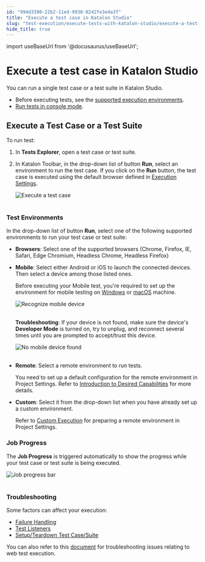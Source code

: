```yaml
---
id: "994d3390-22b2-11ed-9930-0242fe3e4a3f"
title: "Execute a test case in Katalon Studio"
slug: "test-execution/execute-tests-with-katalon-studio/execute-a-test-case-in-katalon-studio"
hide_title: true
---
```

import useBaseUrl from '@docusaurus/useBaseUrl';


# <a id="id" class="anchor_top_offset"/><a id="ariaid-title1" class="anchor_top_offset"/>Execute a test case in <span xmlns="http://www.w3.org/1999/xhtml" className="ph">Katalon Studio</span> 

<p xmlns="http://www.w3.org/1999/xhtml" className="p">You can run a single test case or a test suite in Katalon   Studio.</p> 
<ul xmlns="http://www.w3.org/1999/xhtml" className="ul"><li className="li">Before executing tests, see the <a className="xref" href="/general-information/supported-environments/supported-environments-for-katalon-studio-and-katalon-runtime-engine">supported execution       environments</a>.</li><li className="li"><a className="xref" href="/test-execution/katalon-runtime-engine/command-line-syntax-in-katalon-runtime-engine">Run tests in       console mode</a>.</li></ul> 

## <a id="id_1" class="anchor_top_offset"/>Execute a Test Case or a Test Suite

<p xmlns="http://www.w3.org/1999/xhtml" className="p">To run test:</p> 
<ol xmlns="http://www.w3.org/1999/xhtml" className="ol"><li className="li">In <strong className="ph b">Tests Explorer</strong>, open a test case or test     suite.</li><li className="li">     <p className="p">In Katalon Toolbar, in the drop-down list of button       <strong className="ph b">Run</strong>, select an environment to run the test case.       If you click on the <strong className="ph b">Run</strong> button, the test case is       executed using the default browser defined in <a className="xref" href="/test-generation/manage-projects/project-settings/katalon-studio-project-settings-overview">Execution Settings</a>.</p>     <p className="p">       <img className="image" src={useBaseUrl("https://github.com/katalon-studio/docs-images/raw/master/katalon-studio/docs/execute-a-test-case-or-a-test-suite/KS-EXECUTE-Execute-a-test-case.png")} width={200} alt="Execute a test case" /><br /><br />     </p>   </li></ol> 

### <a id="id_2" class="anchor_top_offset"/>Test Environments

<p xmlns="http://www.w3.org/1999/xhtml" className="p">In the drop-down list of button <strong className="ph b">Run</strong>, select one   of the following supported environments to run your test case or   test suite:</p> 
<ul xmlns="http://www.w3.org/1999/xhtml" className="ul"><li className="li">     <strong className="ph b">Browsers</strong>: Select one of the supported browsers     (Chrome, Firefox, IE, Safari, Edge Chromium, Headless Chrome,     Headless Firefox)</li><li className="li">     <p className="p">       <strong className="ph b">Mobile</strong>: Select either Android or iOS to launch       the connected devices. Then select a device among those listed       ones.</p>     <p className="p">Before executing your Mobile test, you're required to set up the       environment for mobile testing on <a className="xref" href="/test-generation/manage-projects/set-up-projects/mobile-testing/android/mobile-android-setup">Windows</a> or <a className="xref" href="/test-generation/manage-projects/set-up-projects/mobile-testing/ios/mobile-ios-setup-real-devices">macOS</a> machine.</p>     <p className="p">       <img className="image" src={useBaseUrl("https://github.com/katalon-studio/docs-images/raw/master/katalon-studio/docs/mobile-recorder-76/Android/device.png")} width={500} alt="Recognize mobile device" /><br /><br />     </p>     <p className="p">       <strong className="ph b">Troubleshooting</strong>: If your device is not found,       make sure the device's <strong className="ph b">Developer Mode</strong> is turned       on, try to unplug, and reconnect several times until you are       prompted to accept/trust this device.</p>     <p className="p">       <img className="image" src={useBaseUrl("https://github.com/katalon-studio/docs-images/raw/master/katalon-studio/docs/execute-a-test-case-or-a-test-suite/KS-EXECUTION-No-device-found.png")} width={500} alt="No mobile device found" /><br /><br />     </p>   </li><li className="li">     <p className="p">       <strong className="ph b">Remote</strong>: Select a remote environment to run       tests.</p>     <p className="p">You need to set up a default configuration for the remote       environment in Project Settings. Refer to <a className="xref" href="/test-generation/manage-projects/project-settings/introduction-to-desired-capabilities">Introduction         to Desired Capabilities</a> for more details.</p>   </li><li className="li">     <p className="p">       <strong className="ph b">Custom</strong>: Select it from the drop-down list when       you have already set up a custom environment.</p>     <p className="p">Refer to <a className="xref" href="/test-generation/manage-projects/project-settings/katalon-studio-project-settings-overview">Custom Execution</a> for preparing a remote       environment in Project Settings.</p>   </li></ul> 
      

### <a id="id_3" class="anchor_top_offset"/>Job Progress

      
        
<p xmlns="http://www.w3.org/1999/xhtml" className="p">The <strong className="ph b">Job Progress</strong> is triggered automatically to   show the progress while your test case or test suite is being   executed.</p> 
        
<p xmlns="http://www.w3.org/1999/xhtml" className="p">   <img className="image" src={useBaseUrl("https://github.com/katalon-studio/docs-images/raw/master/katalon-studio/docs/execute-a-test-case-or-a-test-suite/KS-EXECUTION-Job-progress.png")} alt="Job progress bar" /><br /><br /> </p> 
      
    
      

### <a id="id_4" class="anchor_top_offset"/>Troubleshooting

      
        
<p xmlns="http://www.w3.org/1999/xhtml" className="p">Some factors can affect your execution:</p> 
        
<ul xmlns="http://www.w3.org/1999/xhtml" className="ul">   <li className="li">     <a className="xref" href="/test-maintenance/configure-failure-handling-settings-in-katalon-studio">Failure       Handling</a>   </li>   <li className="li">     <a className="xref" href="/test-generation/create-test-cases/test-fixtures-and-test-listeners-test-hooks-in-katalon-studio#concept-7786">Test       Listeners</a>   </li>   <li className="li">     <a className="xref" href="/test-generation/create-test-cases/test-fixtures-and-test-listeners-test-hooks-in-katalon-studio">Setup/Teardown       Test Case/Suite</a>   </li> </ul> 
        
<p xmlns="http://www.w3.org/1999/xhtml" className="p">You can also refer to this <a className="xref" href="/test-generation/troubleshooting-for-test-generation/troubleshoot-web-automated-testing/troubleshoot-web-test-execution-exceptions-overview">document</a>   for troubleshooting issues relating to web test execution.</p> 
      
    
